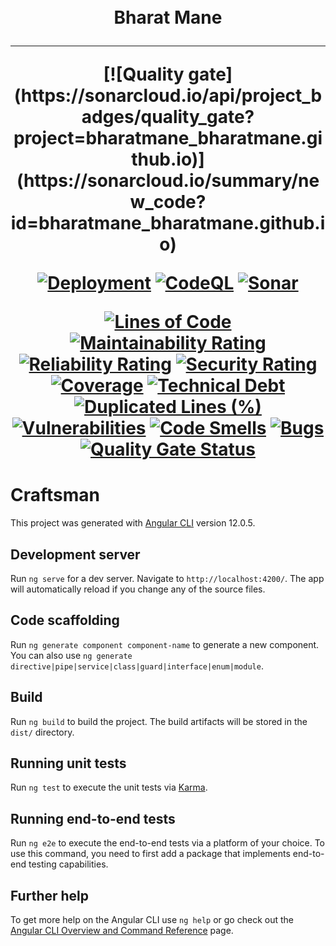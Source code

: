 <h1 align="center">
  <br />
    Bharat Mane
  <hr />
[![Quality gate](https://sonarcloud.io/api/project_badges/quality_gate?project=bharatmane_bharatmane.github.io)](https://sonarcloud.io/summary/new_code?id=bharatmane_bharatmane.github.io)
  
[![Deployment](https://github.com/bharatmane/bharatmane.github.io/actions/workflows/craftsman-build.yml/badge.svg)](https://github.com/bharatmane/bharatmane.github.io/actions/workflows/craftsman-build.yml)
[![CodeQL](https://github.com/bharatmane/bharatmane.github.io/actions/workflows/CodeQL.yml/badge.svg)](https://github.com/bharatmane/bharatmane.github.io/actions/workflows/CodeQL.yml)
[![Sonar](https://github.com/sandeshkota/DesignPatterns/actions/workflows/sonar.yml/badge.svg)](https://github.com/bharatmane/bharatmane.github.io/actions/workflows/sonar.yml)
  
[![Lines of Code](https://sonarcloud.io/api/project_badges/measure?project=bharatmane_bharatmane.github.io&metric=ncloc)](https://sonarcloud.io/dashboard?id=bharatmane_bharatmane.github.io)
[![Maintainability Rating](https://sonarcloud.io/api/project_badges/measure?project=bharatmane_bharatmane.github.io&metric=sqale_rating)](https://sonarcloud.io/dashboard?id=bharatmane_bharatmane.github.io)
[![Reliability Rating](https://sonarcloud.io/api/project_badges/measure?project=bharatmane_bharatmane.github.io&metric=reliability_rating)](https://sonarcloud.io/dashboard?id=bharatmane_bharatmane.github.io)
[![Security Rating](https://sonarcloud.io/api/project_badges/measure?project=bharatmane_bharatmane.github.io&metric=security_rating)](https://sonarcloud.io/dashboard?id=bharatmane_bharatmane.github.io)
[![Coverage](https://sonarcloud.io/api/project_badges/measure?project=bharatmane_bharatmane.github.io&metric=coverage)](https://sonarcloud.io/dashboard?id=bharatmane_bharatmane.github.io)
[![Technical Debt](https://sonarcloud.io/api/project_badges/measure?project=bharatmane_bharatmane.github.io&metric=sqale_index)](https://sonarcloud.io/dashboard?id=bharatmane_bharatmane.github.io)
[![Duplicated Lines (%)](https://sonarcloud.io/api/project_badges/measure?project=bharatmane_bharatmane.github.io&metric=duplicated_lines_density)](https://sonarcloud.io/dashboard?id=bharatmane_bharatmane.github.io)
[![Vulnerabilities](https://sonarcloud.io/api/project_badges/measure?project=bharatmane_bharatmane.github.io&metric=vulnerabilities)](https://sonarcloud.io/dashboard?id=bharatmane_bharatmane.github.io)
[![Code Smells](https://sonarcloud.io/api/project_badges/measure?project=bharatmane_bharatmane.github.io&metric=code_smells)](https://sonarcloud.io/dashboard?id=bharatmane_bharatmane.github.io)
[![Bugs](https://sonarcloud.io/api/project_badges/measure?project=bharatmane_bharatmane.github.io&metric=bugs)](https://sonarcloud.io/dashboard?id=bharatmane_bharatmane.github.io)
[![Quality Gate Status](https://sonarcloud.io/api/project_badges/measure?project=bharatmane_bharatmane.github.io&metric=alert_status)](https://sonarcloud.io/dashboard?id=bharatmane_bharatmane.github.io)
</h1>

# Craftsman

This project was generated with [Angular CLI](https://github.com/angular/angular-cli) version 12.0.5.

## Development server

Run `ng serve` for a dev server. Navigate to `http://localhost:4200/`. The app will automatically reload if you change any of the source files.

## Code scaffolding

Run `ng generate component component-name` to generate a new component. You can also use `ng generate directive|pipe|service|class|guard|interface|enum|module`.

## Build

Run `ng build` to build the project. The build artifacts will be stored in the `dist/` directory.

## Running unit tests

Run `ng test` to execute the unit tests via [Karma](https://karma-runner.github.io).

## Running end-to-end tests

Run `ng e2e` to execute the end-to-end tests via a platform of your choice. To use this command, you need to first add a package that implements end-to-end testing capabilities.

## Further help

To get more help on the Angular CLI use `ng help` or go check out the [Angular CLI Overview and Command Reference](https://angular.io/cli) page.
 
